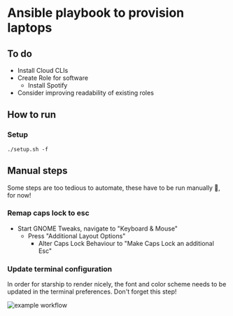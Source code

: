 # Ansible playbook to provision laptops

## To do
* Install Cloud CLIs
* Create Role for software
  * Install Spotify
* Consider improving readability of existing roles

## How to run

### Setup
    ./setup.sh -f

## Manual steps
Some steps are too tedious to automate, these have to be run manually 🥲, for now!

### Remap caps lock to esc
* Start GNOME Tweaks, navigate to "Keyboard & Mouse"
  * Press "Additional Layout Options"
    * Alter Caps Lock Behaviour to "Make Caps Lock an additional Esc"

### Update terminal configuration
In order for starship to render nicely, the font and color scheme needs to be updated in the
terminal preferences.  Don't forget this step!

![example workflow](https://github.com/cheesemans/ansible/actions/workflows/release.yml/badge.svg)

